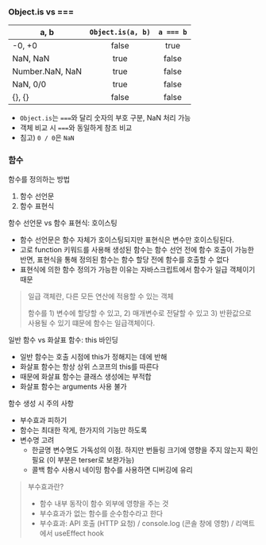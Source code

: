 ### Object.is vs ===

| a, b            | `Object.is(a, b)` | `a === b` |
| --------------- | :---------------: | :-------: |
| -0, +0          |       false       |   true    |
| NaN, NaN        |       true        |   false   |
| Number.NaN, NaN |       true        |   false   |
| NaN, 0/0        |       true        |   false   |
| {}, {}          |       false       |   false   |

- `Object.is`는 `===`와 달리 숫자의 부호 구분, NaN 처리 가능
- 객체 비교 시 `===`와 동일하게 참조 비교
- 침고) `0 / 0`은 `NaN`

### 함수

함수를 정의하는 방법

1. 함수 선언문
2. 함수 표현식

함수 선언문 vs 함수 표현식: 호이스팅

- 함수 선언문은 함수 자체가 호이스팅되지만 표현식은 변수만 호이스팅된다.
- 고로 function 키워드를 사용해 생성된 함수는 함수 선언 전에 함수 호출이 가능한 반면, 표현식을 통해 정의된 함수는 함수 할당 전에 함수를 호출할 수 없다
- 표현식에 의한 함수 정의가 가능한 이유는 자바스크립트에서 함수가 일급 객체이기 때문

> 일급 객체란, 다른 모든 연산에 적용할 수 있는 객체
>
> 함수를 1) 변수에 할당할 수 있고, 2) 매개변수로 전달할 수 있고 3) 반환값으로 사용될 수 있기 떄문에 함수는 일급객체이다.

일반 함수 vs 화살표 함수: this 바인딩

- 일반 함수는 호출 시점에 this가 정해지는 데에 반해
- 화살표 함수는 항상 상위 스코프의 this를 따른다
- 때문에 화살표 함수는 클래스 생성에는 부적합
- 화살표 함수는 arguments 사용 불가

함수 생성 시 주의 사항

- 부수효과 피하기
- 함수는 최대한 작게, 한가지의 기능만 하도록
- 변수명 고려
  - 한글명 변수명도 가독성의 이점. 하지만 번들링 크기에 영향을 주지 않는지 확인 필요 (이 부분은 terser로 보완가능)
  - 콜백 함수 사용시 네이밍 함수를 사용하면 디버깅에 유리

> 부수효과란?
>
> - 함수 내부 동작이 함수 외부에 영향을 주는 것
> - 부수효과가 없는 함수를 순수함수라고 한다
> - 부수효과: API 호출 (HTTP 요청) / console.log (콘솔 창에 영향) / 리액트에서 useEffect hook
